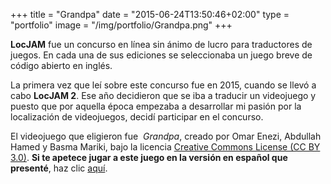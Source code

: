 +++
title = "Grandpa"
date = "2015-06-24T13:50:46+02:00"
type = "portfolio"
image = "/img/portfolio/Grandpa.png"
+++

**LocJAM** fue un concurso en línea sin ánimo de lucro para traductores de juegos. En cada una de sus ediciones se seleccionaba un juego breve de código abierto en inglés.

La primera vez que leí sobre este concurso fue en 2015, cuando se llevó a cabo **LocJAM 2**. Ese año decidieron que se iba a traducir un videojuego y puesto que por aquella época empezaba a desarrollar mi pasión por la localización de videojuegos, decidí participar en el concurso.

El videojuego que eligieron fue  *Grandpa*, creado por Omar Enezi, Abdullah Hamed y Basma Mariki, bajo la licencia [Creative Commons License (CC BY 3.0)](https://creativecommons.org/licenses/by/3.0/). **Si te apetece jugar a este juego en la versión en español que presenté**, haz clic [aquí](/grandpa).
